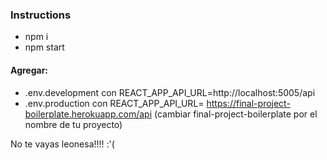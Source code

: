 ### Instructions
- npm i
- npm start

#### Agregar:
- .env.development con REACT_APP_API_URL=http://localhost:5005/api
- .env.production con REACT_APP_API_URL= https://final-project-boilerplate.herokuapp.com/api (cambiar final-project-boilerplate por el nombre de tu proyecto)

No te vayas leonesa!!!! :'(